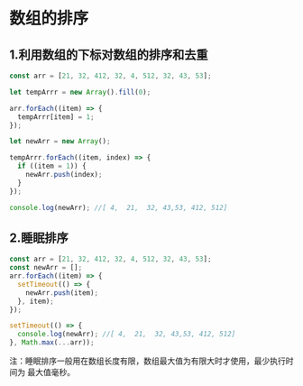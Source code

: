 # 数组的排序

## 1.利用数组的下标对数组的排序和去重

```javascript
const arr = [21, 32, 412, 32, 4, 512, 32, 43, 53];

let tempArrr = new Array().fill(0);

arr.forEach((item) => {
  tempArrr[item] = 1;
});

let newArr = new Array();

tempArrr.forEach((item, index) => {
  if ((item = 1)) {
    newArr.push(index);
  }
});

console.log(newArr); //[ 4,  21,  32, 43,53, 412, 512]
```

## 2.睡眠排序

```javascript
const arr = [21, 32, 412, 32, 4, 512, 32, 43, 53];
const newArr = [];
arr.forEach((item) => {
  setTimeout(() => {
    newArr.push(item);
  }, item);
});

setTimeout(() => {
  console.log(newArr); //[ 4,  21,  32, 43,53, 412, 512]
}, Math.max(...arr));
```

注：睡眠排序一般用在数组长度有限，数组最大值为有限大时才使用，最少执行时间为 最大值毫秒。

